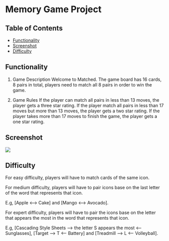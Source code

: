 # Memory Game Project

## Table of Contents

* [Functionality](#Functionality)
* [Screenshot](#Screenshot)
* [Difficulty](#Difficulty)

## Functionality

1. Game Description
Welcome to Matched. The game board has 16 cards, 8 pairs in total, players need to match all 8 pairs in order to win the game.

2. Game Rules
  If the player can match all pairs in less than 13 moves, the player gets a three star rating.
  If the player match all pairs in less than 17 moves but more than 13 moves, the player gets a two star rating.
  If the player takes more than 17 moves to finish the game, the player gets a one star rating.

## Screenshot

![](img/project1screenshot.gif)


## Difficulty
  For easy difficulty, players will have to match cards of the same icon.
  

  For medium difficulty, players will have to pair icons base on the last letter of the word that represents that icon.

  E.g, [Apple <--> Cake] and [Mango <--> Avocado].



  For expert difficulty, players will have to pair the icons base on the letter that appears the most in the word that represents that icon.

  E.g, [Cascading Style Sheets --> the letter S appears the most <-- Sunglasses], [Target --> T <-- Battery] and [Treadmill --> L <-- Volleyball].
